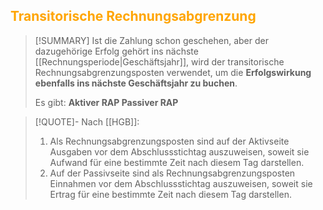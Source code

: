 ## <font color = "orange">Transitorische Rechnungsabgrenzung</font>

>[!SUMMARY]
>Ist die Zahlung schon geschehen, aber der dazugehörige Erfolg gehört ins nächste [[Rechnungsperiode|Geschäftsjahr]], wird der transitorische Rechnungsabgrenzungsposten verwendet, um die **Erfolgswirkung ebenfalls ins nächste Geschäftsjahr zu buchen**.
>
>Es gibt:
>**Aktiver RAP
>Passiver RAP**


>[!QUOTE]-
>Nach [[HGB]]:
>1) Als Rechnungsabgrenzungsposten sind auf der Aktivseite Ausgaben vor dem Abschlussstichtag auszuweisen, soweit sie Aufwand für eine bestimmte Zeit nach diesem Tag darstellen.
>2) Auf der Passivseite sind als Rechnungsabgrenzungsposten Einnahmen vor dem Abschlussstichtag auszuweisen, soweit sie Ertrag für eine bestimmte Zeit nach diesem Tag darstellen.

